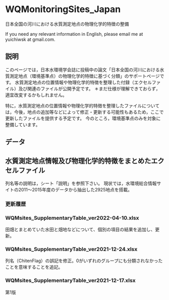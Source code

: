 # WQMonitoringSites_Japan
日本全国の河川における水質測定地点の物理化学的特徴の整備

If you need any relevant information in English, please email me at yuichiwsk at gmail.com.

## 説明
このページでは，日本水環境学会誌に投稿中の論文「日本全国の河川における水質測定地点（環境基準点）の物理化学的特徴に基づく分類」のサポートページです。
水質測定地点の位置情報や物理化学的特徴を整理した付録（エクセルファイル）及び関連のファイルが公開予定です。
＊まだ仕様が理解できておらず，適宜改変するかもしれません。

特に，水質測定地点の位置情報や物理化学的特徴を整理したファイルについては，今後，地点の追加等などによって修正・更新する可能性もあるため，ここで更新したファイルを提供する予定です。
今のところ，環境基準点のみを対象に整備しています。

## データ
## 水質測定地点情報及び物理化学的特徴をまとめたエクセルファイル
列名等の説明は，シート「説明」を参照下さい。
現状では，水環境総合情報サイトの2011～2015年度のデータから抽出した2925地点を搭載。
### 更新履歴
### WQMsites_SupplementaryTable_ver2022-04-10.xlsx
田畑とまとめていた水田と畑地などについて、個別の項目の結果を追加し、更新。
### WQMsites_SupplementaryTable_ver2021-12-24.xlsx
列名（ChitenFlag）の誤記を修正。0がいずれのグループにも分類されなかったことを意味することを追記。
### WQMsites_SupplementaryTable_ver2021-12-17.xlsx
第1版
